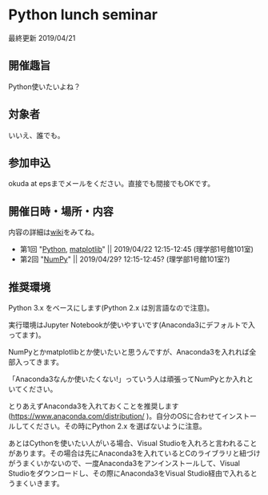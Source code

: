 # Python lunch seminar 
最終更新 2019/04/21

## 開催趣旨
Python使いたいよね？

## 対象者
いいえ、誰でも。

## 参加申込
okuda at epsまでメールをください。直接でも間接でもOKです。

## 開催日時・場所・内容
内容の詳細は[wiki](https://github.com/ue1221/python-seminar/wiki)をみてね。

* 第1回 "[Python](https://github.com/ue1221/python-seminar/wiki/1.-print-and-loop), [matplotlib](https://github.com/ue1221/python-seminar/wiki/2.-matplotlib)" || 2019/04/22 12:15-12:45 (理学部1号館101室)
* 第2回 "[NumPy](https://github.com/ue1221/python-seminar/wiki/3.-NumPy)" || 2019/04/29? 12:15-12:45? (理学部1号館101室?)

## 推奨環境
Python 3.x をベースにします(Python 2.x は別言語なので注意)。

実行環境はJupyter Notebookが使いやすいです(Anaconda3にデフォルトで入ってます)。

NumPyとかmatplotlibとか使いたいと思うんですが、Anaconda3を入れれば全部入ってきます。

「Anaconda3なんか使いたくない!」っていう人は頑張ってNumPyとか入れといてください。

とりあえずAnaconda3を入れておくことを推奨します(https://www.anaconda.com/distribution/ )。自分のOSに合わせてインストールしてください。その時にPython 2.x を選ばないように注意。

あとはCythonを使いたい人がいる場合、Visual Studioを入れろと言われることがあります。その場合は先にAnaconda3を入れているとCのライブラリと紐づけがうまくいかないので、一度Anaconda3をアンインストールして、Visual Studioをダウンロードし、その際にAnaconda3をVisual Studio経由で入れるとうまくいきます。
